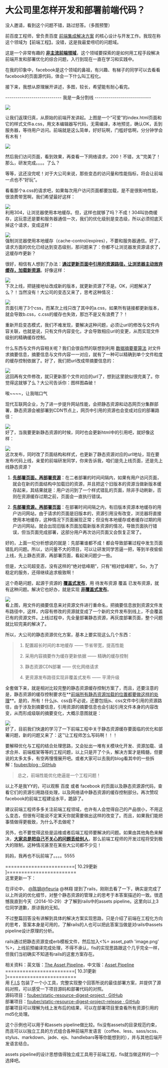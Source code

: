 # 大公司里怎样开发和部署前端代码？

没人邀请，看到这个问题不错，路过怒答。（多图预警）  

前百度工程师，曾负责百度 [前端集成解决方案](http://fis.baidu.com/) 的核心设计与开发工作。我现在称这个领域为【前端工程】。没错，这是我最爱唠叨的问题域。  

这是一个非常有趣的 <u>**非主流前端领域**</u>，这个领域要探索的是如何用工程手段解决前端开发和部署优化的综合问题，入行到现在一直在学习和实践中。  

在我的印象中，facebook是这个领域的鼻祖，有兴趣、有梯子的同学可以去看看facebook的页面源代码，体会一下什么叫工程化。  

接下来，我想从原理展开讲述，多图，较长，希望能有耐心看完。  

---------------------------- 我是一条分割线 ----------------------------  

![](https://pic2.zhimg.com/07c2bdef6ccef3ada425d61e3062dd09_b.jpg)  

让我们返璞归真，从原始的前端开发讲起。上图是一个“可爱”的index.html页面和它的样式文件a.css，用文本编辑器写代码，无需编译，本地预览，确认OK，丢到服务器，等待用户访问。前端就是这么简单，好好玩啊，门槛好低啊，分分钟学会有木有！  

![](https://pic1.zhimg.com/d53b504bbc9f1887eddf06d90545b870_b.jpg)  

然后我们访问页面，看到效果，再查看一下网络请求，200！不错，太™完美了！那么，研发完成。。。。了么？  

等等，这还没完呢！对于大公司来说，那些变态的访问量和性能指标，将会让前端一点也不“好玩”。  

看看那个a.css的请求吧，如果每次用户访问页面都要加载，是不是很影响性能，很浪费带宽啊，我们希望最好这样：  

![](https://pic1.zhimg.com/6a611755a5648ca252211cec85a31ac4_b.jpg)  
利用304，让浏览器使用本地缓存。但，这样也就够了吗？不成！304叫协商缓存，这玩意还是要和服务器通信一次，我们的优化级别是变态级，所以必须彻底灭掉这个请求，变成这样：  

![](https://pic3.zhimg.com/fd74ab2bf02d79dd7af1336b4c8f180e_b.jpg)  
强制浏览器使用本地缓存（cache-control/expires），不要和服务器通信。好了，请求方面的优化已经达到变态级别，那问题来了：你都不让浏览器发资源请求了，这缓存咋更新？  

很好，相信有人想到了办法：**<u>通过更新页面中引用的资源路径，让浏览器主动放弃缓存，加载新资源</u>**。好像这样：  

![](https://pic2.zhimg.com/8a8676e933478d1a73777d84a5de55f5_b.jpg)  
下次上线，把链接地址改成新的版本，就更新资源了不是。OK，问题解决了么？！当然没有！大公司的变态又来了，思考这种情况：  

![](https://pic1.zhimg.com/4681f7131e777dc885bf66000580ca40_b.jpg)  
页面引用了3个css，而某次上线只改了其中的a.css，如果所有链接都更新版本，就会导致b.css，c.css的缓存也失效，那岂不是又有浪费了？！  

重新开启变态模式，我们不难发现，要解决这种问题，必须让url的修改与文件内容关联，也就是说，只有文件内容变化，才会导致相应url的变更，从而实现文件级别的精确缓存控制。  

什么东西与文件内容相关呢？我们会很自然的联想到利用 [数据摘要要算法](http://baike.baidu.com/view/10961371.htm) 对文件求摘要信息，摘要信息与文件内容一一对应，就有了一种可以精确到单个文件粒度的缓存控制依据了。好了，我们把url改成带摘要信息的：  

![](https://pic1.zhimg.com/5276595f41d6276e21e5bc1d25741680_b.jpg)  
这回再有文件修改，就只更新那个文件对应的url了，想到这里貌似很完美了。你觉得这就够了么？大公司告诉你：图样图森破！  

唉~~~~，让我喘口气  

现代互联网企业，为了进一步提升网站性能，会把静态资源和动态网页分集群部署，静态资源会被部署到CDN节点上，网页中引用的资源也会变成对应的部署路径：  

![](https://pic2.zhimg.com/0866cb58bcf349642d57a06b162e0d91_b.jpg)  
好了，当我要更新静态资源的时候，同时也会更新html中的引用吧，就好像这样：  

![](https://pic1.zhimg.com/16d6d6c32e52ef1d1a835fb2ed15f864_b.jpg)  
这次发布，同时改了页面结构和样式，也更新了静态资源对应的url地址，现在要发布代码上线，亲爱的前端研发同学，你来告诉我，咱们是先上线页面，还是先上线静态资源？  

1.  **<u>先部署页面，再部署资源</u>**：在二者部署的时间间隔内，如果有用户访问页面，就会在新的页面结构中加载旧的资源，并且把这个旧版本的资源当做新版本缓存起来，其结果就是：用户访问到了一个样式错乱的页面，除非手动刷新，否则在资源缓存过期之前，页面会一直执行错误。  

2.  **<u>先部署资源，再部署页面</u>**：在部署时间间隔之内，有旧版本资源本地缓存的用户访问网站，由于请求的页面是旧版本的，资源引用没有改变，浏览器将直接使用本地缓存，这种情况下页面展现正常；但没有本地缓存或者缓存过期的用户访问网站，就会出现旧版本页面加载新版本资源的情况，导致页面执行错误，但当页面完成部署，这部分用户再次访问页面又会恢复正常了。

好的，上面一坨分析想说的就是：先部署谁都不成！都会导致部署过程中发生页面错乱的问题。所以，访问量不大的项目，可以让研发同学苦逼一把，等到半夜偷偷上线，先上静态资源，再部署页面，看起来问题少一些。  

但是，大公司超变态，没有这样的“绝对低峰期”，只有“相对低峰期”。So，为了稳定的服务，还得继续追求极致啊！  

这个奇葩问题，起源于资源的 <u>**覆盖式发布**</u>，用 待发布资源 覆盖 已发布资源，就有这种问题。解决它也好办，就是实现 <u>**非覆盖式发布**</u>。  

![](https://pic4.zhimg.com/9b3a9df114d14a14130a70abf5733837_b.jpg)  
看上图，用文件的摘要信息来对资源文件进行重命名，把摘要信息放到资源文件发布路径中，这样，内容有修改的资源就变成了一个新的文件发布到线上，不会覆盖已有的资源文件。上线过程中，先全量部署静态资源，再灰度部署页面，整个问题就比较完美的解决了。  

所以，大公司的静态资源优化方案，基本上要实现这么几个东西：  

> 1.  配置超长时间的本地缓存 —— 节省带宽，提高性能  
>     
> 2.  采用内容摘要作为缓存更新依据 —— 精确的缓存控制  
>     
> 3.  静态资源CDN部署 —— 优化网络请求  
>     
> 4.  更资源发布路径实现非覆盖式发布 —— 平滑升级

全套做下来，就是相对比较完整的静态资源缓存控制方案了，而且，还要注意的是，静态资源的缓存控制要求在**<u>前端所有静态资源加载的位置都要做这样的处理</u>**。是的，所有！什么js、css自不必说，还要包括js、css文件中引用的资源路径，由于涉及到摘要信息，引用资源的摘要信息也会引起引用文件本身的内容改变，从而形成级联的摘要变化，大概示意图就是：  

![](https://pic3.zhimg.com/edf10bb428d39d721e36760a86d2641e_b.jpg)  
好了，目前我们快速的学习了一下前端工程中关于静态资源缓存要面临的优化和部署问题，新的问题又来了：这™让工程师怎么写码啊！！！  

要解释优化与工程的结合处理思路，又会扯出一堆有关模块化开发、资源加载、请求合并、前端框架等等的工程问题，以上只是开了个头，解决方案才是精髓，但要说的太多太多，有空再慢慢展开吧。或者大家可以去我的blog看其中的一些拆解：[fouber/blog · GitHub](https://github.com/fouber/blog)  

> 总之，前端性能优化绝逼是一个工程问题！

以上不是我YY的，可以观察 百度 或者 facebook 的页面以及静态资源源代码，查看它们的资源引用路径处理，以及网络请中静态资源的缓存控制部分。再次赞叹facebook的前端工程建设水平，跪舔了。  

建议前端工程师多多关注前端工程领域，也许有人会觉得自己的产品很小，不用这么变态，但很有可能说不定某天你就需要做出这样的改变了。而且，如果我们能把事情做得更极致，为什么不去做呢？  

另外，也不要觉得这些是运维或者后端工程师要解决的问题。如果由其他角色来解决，<u>**大家总是把自己不关心的问题丢给别人**</u>，那么前端工程师的开发过程将受到极大的限制，这种情况甚至在某些大公司都不少见！  

妈妈，我再也不玩前端了。。。。5555  

========================[ 10.29更新 ]========================  
这里更新一下：  

在评论中， [@陈钢](//www.zhihu.com/people/4b1a0d3f97fddca9ed6fc820a7be261c)[@fleuria](//www.zhihu.com/people/1824717da821307ac1151a15299666ed) @林翔 提到了rails，刚刚去看了一下，确实是完成了以上所说的优化细节，对整个静态资源的管理上的思考于本答案描述的一致。很遗憾我直到今天（2014-10-29）才了解到rails中的assets pipeline。这里向以上3位同学道歉，原谅我的无知。  

不过整篇回答没有讲解到具体的解决方案实现思路，只是介绍了前端在工程化方向的思考，答案本身是可用的，了解rails的人也可以把此答案当做是对rails中assets pipeline设计原理的分析。  

rails通过把静态资源变成erb模板文件，然后加入<%= asset_path 'image.png' %>，上线前预编译完成处理，不得不承认，fis的实现思路跟这个几乎完全一样，但我们当初确实不知道有rails的这套方案存在。  

相关资料：英文版：[The Asset Pipeline](http://guides.rubyonrails.org/asset_pipeline.html)，中文版：[Asset Pipeline](http://guides.ruby-china.org/asset_pipeline.html)  
========================[ 10.31更新 ]========================  
用 [F.I.S](http://fis.baidu.com/) 包装了一个小工具，完整实现整个回答所说的最佳部署方案，并提供了源码对照，可以感受一下项目源码和部署代码的对照。  
源码项目：[fouber/static-resource-digest-project · GitHub](https://github.com/fouber/static-resource-digest-project)  
部署项目：[fouber/static-resource-digest-project-release · GitHub](https://github.com/fouber/static-resource-digest-project-release)  
部署项目可以理解为线上发布后的结果，可以在部署项目里查看所有资源引用的md5化处理。  

这个示例也可以用于和assets pipeline做比较。fis没有assets的目录规范约束，而且可以以独立工具的方式组合各种前端开发语言（coffee、less、sass/scss、stylus、markdown、jade、ejs、handlebars等等你能想到的），并与其他后端开发语言结合。  

assets pipeline的设计思想值得独立成工具用于前端工程，fis就当做这样的一个选择吧。